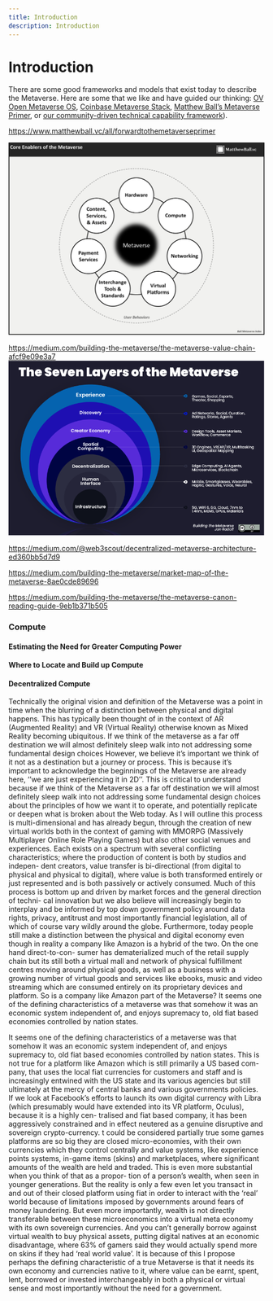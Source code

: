 ```yaml
---
title: Introduction
description: Introduction
---
```

# Introduction

There are some good frameworks and models that exist today to describe the Metaverse. Here are some that we like and have guided our thinking: [OV Open Metaverse OS](https://outlierventures.io/research/the-open-metaverse-os/), [Coinbase Metaverse Stack](https://blog.coinbase.com/how-coinbase-thinks-about-the-metaverse-16d8070f4841), [Matthew Ball’s Metaverse Primer](https://www.matthewball.vc/all/forwardtothemetaverseprimer), or [our community-driven technical capability framework](https://mscape.io/)).



https://www.matthewball.vc/all/forwardtothemetaverseprimer


![](./images/MasterMetaverse1.png)


https://medium.com/building-the-metaverse/the-metaverse-value-chain-afcf9e09e3a7
![](./images/seven-layers.png)


https://medium.com/@web3scout/decentralized-metaverse-architecture-ed360bb5d7d9


https://medium.com/building-the-metaverse/market-map-of-the-metaverse-8ae0cde89696

https://medium.com/building-the-metaverse/the-metaverse-canon-reading-guide-9eb1b371b505

### Compute

#### Estimating the Need for Greater Computing Power

#### Where to Locate and Build up Compute

#### Decentralized Compute

Technically the original vision and definition of the Metaverse was a point in time when the blurring of a distinction between physical and digital happens. This has typically been thought of in the context of AR (Augmented Reality) and VR (Virtual Reality) otherwise known as Mixed Reality becoming ubiquitous.
If we think of the metaverse as a far off destination we will almost definitely sleep walk into not addressing some fundamental design choices
However, we believe it’s important we think of it not as a destination but a journey or process. This is because it’s important to acknowledge the beginnings of the Metaverse are already here, ‘’we are just experiencing it in 2D’’. This is critical to understand because if we think of the Metaverse as a far off destination we will almost definitely sleep walk into not addressing some fundamental design choices about the principles of how we want it to operate, and potentially replicate or deepen what is broken about the Web today.
As I will outline this process is multi-dimensional and has already begun, through the creation of new virtual worlds both in the context of gaming with MMORPG (Massively Multiplayer Online Role Playing Games) but also other social venues and experiences. Each exists on a spectrum with several conflicting characteristics; where the production of content is both by studios and indepen- dent creators, value transfer is bi-directional (from digital to physical and physical to digital), where value is both transformed entirely or just represented and is both passively or actively consumed. Much of this process is bottom up and driven by market forces and the general direction of techni- cal innovation but we also believe will increasingly begin to interplay and be informed by top down government policy around data rights, privacy, antitrust and most importantly financial legislation, all of which of course vary wildly around the globe.
Furthermore, today people still make a distinction between the physical and digital economy even though in reality a company like Amazon is a hybrid of the two. On the one hand direct-to-con- sumer has dematerialized much of the retail supply chain but its still both a virtual mall and network of physical fulfillment centres moving around physical goods, as well as a business with a growing number of virtual goods and services like ebooks, music and video streaming which are consumed entirely on its proprietary devices and platform. So is a company like Amazon part of the Metaverse?
It seems one of the defining characteristics of a metaverse was that somehow it was an economic system independent of, and enjoys supremacy to, old fiat based economies controlled by nation states.

It seems one of the defining characteristics of a metaverse was that somehow it was an economic system independent of, and enjoys supremacy to, old fiat based economies controlled by nation states. This is not true for a platform like Amazon which is still primarily a US based com- pany, that uses the local fiat currencies for customers and staff and is increasingly entwined with the US state and its various agencies but still ultimately at the mercy of central banks and various governments policies. If we look at Facebook’s efforts to launch its own digital currency with Libra (which presumably would have extended into its VR platform, Oculus), because it is a highly cen- tralised and fiat based company, it has been aggressively constrained and in effect neutered as a genuine disruptive and sovereign crypto-currency.
t could be considered partially true some games platforms are so big they are closed micro-economies, with their own currencies which they control centrally and value systems, like experience points systems, in-game items (skins) and marketplaces, where significant amounts of the wealth are held and traded. This is even more substantial when you think of that as a propor- tion of a person’s wealth, when seen in younger generations. But the reality is only a few even let you transact in and out of their closed platform using fiat in order to interact with the ‘real’ world because of limitations imposed by governments around fears of money laundering. But even more importantly, wealth is not directly transferable between these microeconomics into a virtual meta economy with its own sovereign currencies. And you can’t generally borrow against virtual wealth to buy physical assets, putting digital natives at an economic disadvantage, where 63% of gamers said they would actually spend more on skins if they had ‘real world value’.
It is because of this I propose perhaps the defining characteristic of a true Metaverse is that it needs its own economy and currencies native to it, where value can be earnt, spent, lent, borrowed or invested interchangeably in both a physical or virtual sense and most importantly without the need for a government.